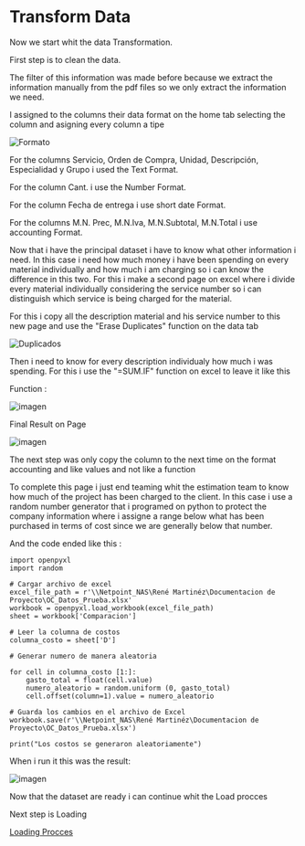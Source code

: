   # Transform Data
  
Now we start whit the data Transformation.

First step is to clean the data.

The filter of this information was made before because we extract the information manually from the pdf files so we only extract the information we need.

I assigned to the columns their data format on the home tab selecting the column and asigning every column a tipe

![Formato](https://github.com/ReneMtz0422/Data-Analysis-Test/assets/158523436/72a87b8b-8eea-4c6d-aa12-22636e76a68a)


For the columns Servicio, Orden de Compra, Unidad, Descripción, Especialidad y Grupo i used the Text Format.

For the column Cant. i use the Number Format.

For the column Fecha de entrega i use short date Format.

For the columns M.N. Prec, M.N.Iva, M.N.Subtotal, M.N.Total i use accounting Format.

Now that i have the principal dataset i have to know what other information i need. In this case i need how much money i have been spending on every material individually and how much i am charging so i can know the difference in this two. For this i make a second page on excel where i divide every material individually considering the service number so i can distinguish which service is being charged for the material.

For this i copy all the description material and his service number to this new page and use the "Erase Duplicates" function on the data tab 

![Duplicados](https://github.com/ReneMtz0422/Data-Analysis-Test/assets/158523436/a92e3101-0f1e-47b1-a7d1-35a0e1d6613a)

Then i need to know for every description individualy how much i was spending. For this i use the "=SUM.IF" function on excel to leave it like this 

Function :

![imagen](https://github.com/ReneMtz0422/Data-Analysis-Test/assets/158523436/702a384f-427c-4c58-b7b4-548d9a44d00c)

Final Result on Page

![imagen](https://github.com/ReneMtz0422/Data-Analysis-Test/assets/158523436/b9bb4f58-8365-402b-8b64-db278b5ee32c)

The next step was only copy the column to the next time on the format accounting and like values and not like a function

To complete this page i just end teaming whit the estimation team to know how much of the project has been charged to the client. In this case i use a random number generator that i programed on python to protect the company information where i assigne a range below what has been purchased in terms of cost since we are generally below that number.

And the code ended like this :

    import openpyxl
    import random

    # Cargar archivo de excel
    excel_file_path = r'\\Netpoint_NAS\René Martinéz\Documentacion de Proyecto\OC_Datos_Prueba.xlsx'
    workbook = openpyxl.load_workbook(excel_file_path)
    sheet = workbook['Comparacion']

    # Leer la columna de costos
    columna_costo = sheet['D']

    # Generar numero de manera aleatoria

    for cell in columna_costo [1:]:
        gasto_total = float(cell.value)
        numero_aleatorio = random.uniform (0, gasto_total)
        cell.offset(column=1).value = numero_aleatorio

    # Guarda los cambios en el archivo de Excel
    workbook.save(r'\\Netpoint_NAS\René Martinéz\Documentacion de Proyecto\OC_Datos_Prueba.xlsx')

    print("Los costos se generaron aleatoriamente")
    
When i run it this was the result:

![imagen](https://github.com/ReneMtz0422/Data-Analysis-Test/assets/158523436/623e25ca-182b-4c88-b907-b269d3ece80f)

Now that the dataset are ready i can continue whit the Load procces

Next step is Loading

[Loading Procces](Load_data.md)







